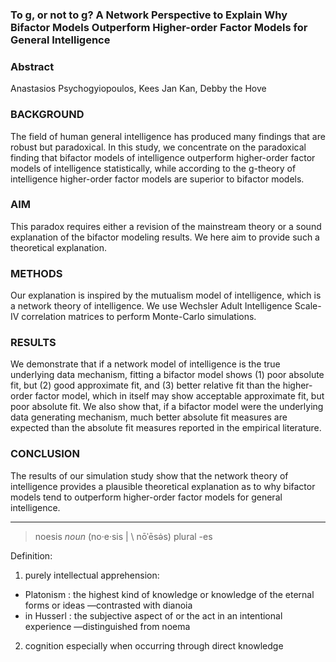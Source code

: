### To g, or not to g? A Network Perspective to Explain Why Bifactor Models Outperform Higher-order Factor Models for General Intelligence

### Abstract
Anastasios Psychogyiopoulos, Kees Jan Kan, Debby the Hove

### BACKGROUND
The field of human general intelligence has produced many findings that are robust but paradoxical. In this study, we concentrate on the paradoxical finding that bifactor models of intelligence outperform higher-order factor models of intelligence statistically, while according to the g-theory of intelligence higher-order factor models are superior to bifactor models.

### AIM
This paradox requires either a revision of the mainstream theory or a sound explanation of the bifactor modeling results. We here aim to provide such a theoretical explanation.
 
### METHODS
Our explanation is inspired by the mutualism model of intelligence, which is a network theory of intelligence. We use Wechsler Adult Intelligence Scale-IV correlation matrices to perform Monte-Carlo simulations. 

### RESULTS
We demonstrate that if a network model of intelligence is the true underlying data mechanism, fitting a bifactor model shows (1) poor absolute fit, but (2) good approximate fit, and (3) better relative fit than the higher-order factor model, which in itself may show acceptable approximate fit, but poor absolute fit. We also show that, if a bifactor model were the underlying data generating mechanism, much better absolute fit measures are expected than the absolute fit measures reported in the empirical literature.

### CONCLUSION
The results of our simulation study show that the network theory of intelligence provides a plausible theoretical explanation as to why bifactor models tend to outperform higher-order factor models for general intelligence.


***
> noesis
_noun_
(no·​e·​sis | \ nōˈēsə̇s)
plural -es

Definition:

1. purely intellectual apprehension:
+ Platonism : the highest kind of knowledge or knowledge of the eternal forms or ideas —contrasted with dianoia
+ in Husserl : the subjective aspect of or the act in an intentional experience —distinguished from noema
2. cognition especially when occurring through direct knowledge
